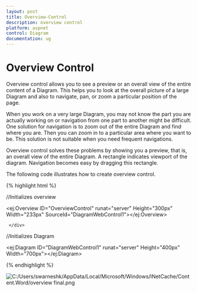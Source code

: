 ```yaml
---
layout: post
title: Overview-Control
description: overview control
platform: aspnet
control: Diagram
documentation: ug
---
```


# Overview Control

Overview control allows you to see a preview or an overall view of the entire content of a Diagram. This helps you to look at the overall picture of a large Diagram and also to navigate, pan, or zoom a particular position of the page.

When you work on a very large Diagram, you may not know the part you are actually working on or navigation from one part to another might be difficult. One solution for navigation is to zoom out of the entire Diagram and find where you are. Then you can zoom in to a particular area where you want to be. This solution is not suitable when you need frequent navigations.

Overview control solves these problems by showing you a preview, that is, an overall view of the entire Diagram. A rectangle indicates viewport of the diagram. Navigation becomes easy by dragging this rectangle.

The following code illustrates how to create overview control.

{% highlight html %}

//Initializes overview

<ej:Overview ID="OverviewControl" runat="server" Height="300px" Width="233px" SourceId="DiagramWebControl1"></ej:Overview>   

     </div>

</div>

//Initializes Diagram

<ej:Diagram ID="DiagramWebControl1" runat="server" Height="400px" Width="700px"></ej:Diagram>





{% endhighlight %}



 ![C:/Users/swarneshk/AppData/Local/Microsoft/Windows/INetCache/Content.Word/overview final.png](Overview-Control_images/Overview-Control_img1.png)



